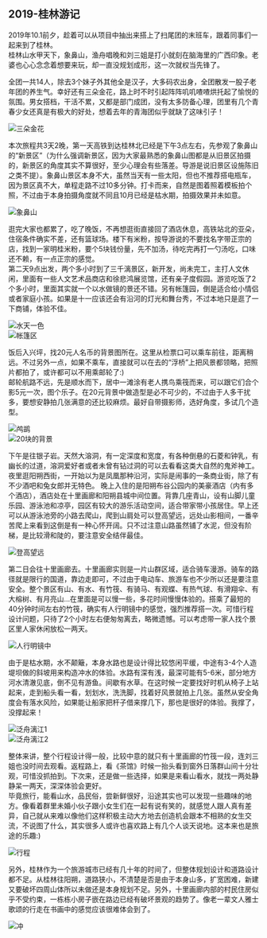 ## 2019-桂林游记
2019年10.1前夕，趁着可以从项目中抽出来搭上了扫尾团的末班车，跟着同事们一起来到了桂林。  
桂林山水甲天下，象鼻山，渔舟唱晚和刘三姐是打小就刻在脑海里的广西印象。老婆也心心念念着想要来玩，却一直没规划成形，这一次就权当先锋了。  

全团一共14人，除去3个妹子外其他全是汉子，大多码农出身，全团散发一股子老年团的养生气。幸好还有三朵金花，路上时不时引起阵阵叽叽喳喳烘托起了愉悦的氛围。男女搭档，干活不累，又都是部门成团，没有太多防备心理，团里有几个青春少女还真是有极大的好处，想着去年的青海团似乎就缺了这味引子！  

![三朵金花](guilin_1.jpg)

本次旅程共3天2晚，第一天高铁到达桂林北已经是下午3点左右，先参观了象鼻山的“新景区”（为什么强调新景区，因为大家最熟悉的象鼻山图都是从旧景区拍摄的，新景区的角度其实不算很好，至少心理会有些落差。导游是说旧景区设施陈旧之类不提）。象鼻山景区本身不大，虽然当天有一些太阳，但也不推荐搭电瓶车，因为景区真不大，单程走路不过10多分钟。打卡而来，自然是图着照着模板拍个照，不过由于本身拍摄角度就不同且10月已经是枯水期，拍摄效果并未如意。  

![象鼻山](guilin_2.jpg)  

逛完大家也都累了，吃了晚饭，不再想逛街直接回了酒店休息，高铁站北的亚朵，住宿条件确实不差，还有篮球场。楼下有米粉，按导游说的不要找名字带正宗的店，找到一家明桂米粉，要个5块钱份量，先不加汤，待吃完再打一勺汤吃，口味还不赖，有一点正宗的感觉。  
第二天9点出发，两个多小时到了三千漓景区，新开发，尚未完工，主打人文休闲，里面有一些人文艺术品商店和徐悲鸿展览馆，还有亲子度假园。游览吃饭了2个多小时，里面其实就一个以水做镜的景还不错。另有帐篷园，倒是适合给小情侣或者家庭小孩。如果是十一应该还会有沿河的灯光和舞台秀，不过本地只是逛了一下商铺，体验不佳。  

![水天一色](guilin_3.jpg)  
![帐篷区](guilin_4.jpg)  

饭后入兴坪，找20元人名币的背景图所在。这里从检票口可以乘车前往，距离稍远。不过另外一点，如果不乘车，直接就可以在去的“浮桥”上把风景都领略，把照片都拍了，或许都可以不用乘邮轮了:)  
邮轮航路不远，先是顺水而下，居中一滩涂有老人携鸟乘筏而来，可以跟它们合个影5元一次，图个乐子。在20元背景中做造型是必不可少的，不过由于人多干扰多，要想安静拍几张满意的还比较麻烦。最好自带摄影师，选好角度，多试几个造型。  

![鸬鹚](guilin_5.jpg)  
![20块的背景](guilin_6.jpg)  
  
下午是往银子岩。天然大溶洞，有一定深度和宽度，有各种倒悬的石菱和钟乳，有幽长的过道，溶洞爱好者或者未曾有钻过洞的可以去看看这类大自然的鬼斧神工。  
夜里逛阳朔西街，一开始以为是凤凰那种沿河，实际是闹事的一条商业街，除了有不少酒吧和兔女郎并无特色。 
晚上入住的是阳朔布谷公园内的美豪酒店（内有多个酒店），酒店处在十里画廊和阳朔县城中间位置。背靠几座青山，设有山脚儿童乐园、游泳池和凉亭，园区有较大的游乐活动空间，适合带家带小孩居住。早上还可以从游泳池旁的小路去爬山，爬到山肩处可以登高望远，远处山影相间，一番辛苦爬上来看到这倒是有一种心怀开阔。只不过注意山路虽然铺了水泥，但没有阶梯，是比较滑和陡的，要注意安全结伴最佳。  

![登高望远](guilin_7.jpg)   

第二日会往十里画廊去。十里画廊实则是一片山群区域，适合骑车漫游。骑车的路径就是限行的国道，靠边走即可，不过由于电动车、旅游车也不少所以还是要注意安全。整个景区有山、有水、有竹筏、有骑马、有观蝶、有热气球、有滑翔伞、有大榕树、有月亮山...在里面是可以慢一些，多花时间慢慢体验的。搭乘了最短的40分钟时间左右的竹筏，确实有人行明镜中的感觉，强烈推荐搭一次。可惜行程设计问题，只待了2个小时左右便匆匆离去，略微遗憾。可以考虑带一家人找个景区里人家休闲放松一两天。  

![人行明镜中](guilin_8.jpg)  
  
由于是枯水期，水不颠簸，本身水路也是设计得比较悠闲平缓，中途有3-4个人造堤坝做的斜坡用来构造冲水的体验。水路有深有浅，最深可能有5-6米，部分地方河水清澈见底，倒不见有游鱼。间歇有水草。在这时候一定要找好时机从椅子上站起来，走到船头看一看，划划水，洗洗脚，找着好风景就拍上几张。虽然从安全角度会有落水风险，如果能让船家把杆子借来撑几下，那也是很好的体验。我撑了，没撑起来！  

![泛舟漓江1](guilin_9.jpg)  
![泛舟漓江2](guilin_10.jpg)   

整体来讲，整个行程设计得一般，比较中意的就只有十里画廊的竹筏一段，连刘三姐也没时间去观看。返程路上，看《茶馆》时候一抬头看到窗外日落群山间十分壮观，可惜没抓拍到。下次来，还是做一些选择，如果是来看山看水，就找一两处静静呆一两天，深深体验会更好。  
毕竟旅行，能看山水，品民俗，尝新鲜很好，沿途其实也可以发现一些趣味的地方。像看着群里未婚小伙子跟小女生们在一起有说有笑的，就感觉人跟人真有差异，自己就从来难以像他们这样积极主动大方地去创造机会跟本不相熟的女生交流，不说图了什么，其实很多人或许也喜欢路上有几个人谈天说地。这本来也是旅途的乐趣:)

![行程](guilin_11.jpg) 

另外，桂林作为一个旅游城市已经有几十年的时间了，但整体规划设计和道路设计都不足。从桂林往阳朔，道路狭小，不清楚是否是由于本身山多，扩宽困难，新建又要破坏四周山体所以未做还是本身规划不足。另外，十里画廊内部的村民住房似乎不受约束，一栋栋小房子嵌在路边已经有破坏景观的趋势了。像老一辈文人雅士歌颂的行走在书画中的感觉应该很难体会到了。  

![冲](guilin_12.jpg)  
